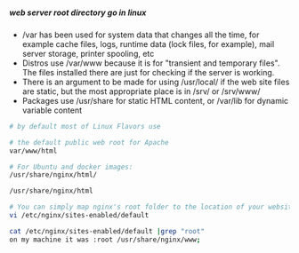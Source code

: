 ##### web server root directory go in linux
- /var has been used for system data that changes all the time, for example cache files, logs, runtime data (lock files, for example), mail server storage, printer spooling, etc
- Distros use /var/www because it is for "transient and temporary files". The files installed there are just for checking if the server is working.
- There is an argument to be made for using /usr/local/<app> if the web site files are static, but the most appropriate place is in /srv/<app> or /srv/www/<app>
- Packages use /usr/share for static HTML content, or /var/lib for dynamic variable content
``````sh
# by default most of Linux Flavors use

# the default public web root for Apache
var/www/html    

# For Ubuntu and docker images:
/usr/share/nginx/html/

/usr/share/nginx/html

# You can simply map nginx's root folder to the location of your website:
vi /etc/nginx/sites-enabled/default

cat /etc/nginx/sites-enabled/default |grep "root"
on my machine it was :root /usr/share/nginx/www;
``````
``````sh


``````
